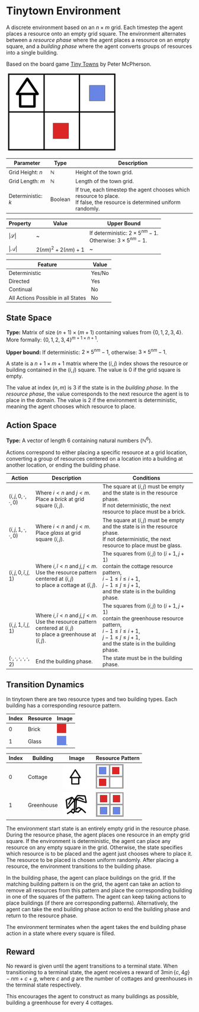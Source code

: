 # Tinytown Environment
A discrete environment based on an $n \times m$ grid.
Each timestep the agent places a resource onto an empty grid square.
The environment alternates between a _resource phase_ where the agent places a resource on an empty square,
and a _building phase_ where the agent converts groups of resources into a single building.

Based on the board game [Tiny Towns](https://www.petermcpherson.com/games/tiny-towns) by Peter McPherson.

<img src="images/tinytown.png" alt="Tinytown Environment Example" width="300"/>

| Parameter          | Type         | Description                                                                                                                  |
|--------------------|--------------|------------------------------------------------------------------------------------------------------------------------------|
| Grid Height: $n$   | $\mathbb{N}$ | Height of the town grid.                                                                                                     |
| Grid Length: $m$   | $\mathbb{N}$ | Length of the town grid.                                                                                                     |
| Deterministic: $k$ | Boolean      | If true, each timestep the agent chooses which resource to place.<br/>If false, the resource is determined uniform randomly. |

| Property                | Value                                             | Upper Bound                                                                        |
|-------------------------|---------------------------------------------------|------------------------------------------------------------------------------------|
| $\vert\mathcal{S}\vert$ | ~                                                 | If deterministic: $2\times{{5}^{nm}} - 1$.<br/>Otherwise: $3\times{{5}^{nm}} - 1$. |
| $\vert\mathcal{A}\vert$ | $2{\left(nm\right)}^{2} + 2{\left(nm\right)} + 1$ | ~                                                                                  |

| Feature                            | Value  |
|------------------------------------|--------|
| Deterministic                      | Yes/No |
| Directed                           | Yes    |
| Continual                          | No     |
| All Actions Possible in all States | No     |

## State Space

**Type:** Matrix of size $\left(n + 1\right) \times \left(m + 1\right)$
containing values from $\left\lbrace0, 1, 2, 3, 4\right\rbrace$.
More formally: ${\left\lbrace0, 1, 2, 3, 4\right\rbrace}^{m + 1 \times n + 1}$.

**Upper bound:** If deterministic: $2\times{{5}^{nm}} - 1$, otherwise: $3\times{{5}^{nm}} - 1$.

A state is a $n + 1 \times m + 1$ matrix where the $\left(i, j\right)$ index shows the
resource or building contained in the $\left(i, j\right)$ square.
The value is $0$ if the grid square is empty.

The value at index $\left(n, m\right)$ is $3$ if the state is in the _building phase_.
In the _resource phase_, the value corresponds to the next resource the agent is to place in the domain.
The value is $2$ if the environment is deterministic, meaning the agent chooses which resource to place.

## Action Space

**Type:** A vector of length $6$ containing natural numbers ($\mathbb{N}^{6}$).

Actions correspond to either placing a specific resource at a grid location,
converting a group of resources centered on a location into a building at another location,
or ending the building phase.

| Action                                              | Description                                                                                                                                                                         | Conditions                                                                                                                                                                                                                                 |
|-----------------------------------------------------|-------------------------------------------------------------------------------------------------------------------------------------------------------------------------------------|--------------------------------------------------------------------------------------------------------------------------------------------------------------------------------------------------------------------------------------------|
| $\left(i, j, 0, \cdot, \cdot, 0\right)$             | Where $i < n$ and $j < m$.<br/> Place a _brick_ at grid square $\left(i, j\right)$.                                                                                                 | The square at $\left(i, j\right)$ must be empty<br/>and the state is in the resource phase.<br/>If not deterministic, the next resource to place must be a brick.                                                                          |
| $\left(i, j, 1, \cdot, \cdot, 0\right)$             | Where $i < n$ and $j < m$.<br/> Place _glass_ at grid square $\left(i, j\right)$.                                                                                                   | The square at $\left(i, j\right)$ must be empty<br/>and the state is in the resource phase.<br/>If not deterministic, the next resource to place must be glass.                                                                            |
| $\left(i, j, 0, \tilde{i}, \tilde{j}, 1\right)$     | Where ${i, \tilde{i} < n}$ and ${j, \tilde{j} < m}$.<br/>Use the resource pattern centered at $\left(i, j\right)$<br/>to place a cottage at $\left(\tilde{i}, \tilde{j}\right)$.    | The squares from $\left(i, j\right)$ to $\left(i + 1, j + 1\right)$<br/>contain the cottage resource pattern,<br/>${i - 1 \leq \tilde{i}\leq i + 1}$,<br/>$j - 1 \leq \tilde{j}\leq j + 1$,<br/>and the state is in the building phase.    |
| $\left(i, j, 1, \tilde{i}, \tilde{j}, 1\right)$     | Where ${i, \tilde{i} < n}$ and ${j, \tilde{j} < m}$.<br/>Use the resource pattern centered at $\left(i, j\right)$<br/>to place a greenhouse at $\left(\tilde{i}, \tilde{j}\right)$. | The squares from $\left(i, j\right)$ to $\left(i + 1, j + 1\right)$<br/>contain the greenhouse resource pattern,<br/>${i - 1 \leq \tilde{i}\leq i + 1}$,<br/>$j - 1 \leq \tilde{j}\leq j + 1$,<br/>and the state is in the building phase. |
| $\left(\cdot, \cdot, \cdot, \cdot, \cdot, 2\right)$ | End the building phase.                                                                                                                                                             | The state must be in the building phase.                                                                                                                                                                                                   |

## Transition Dynamics
In tinytown there are two resource types and two building types. Each building has a corresponding resource pattern.

| Index | Resource | Image                                                                                     |
|-------|----------|-------------------------------------------------------------------------------------------|
| 0     | Brick    | <img src="images/tinytown-brick-resource.png" alt="Tinytown Brick Resource" width="25"/>  |
| 1     | Glass    | <img src="images/tinytown-glass-resource.png" alt="Tinytown Glass Resource" width="25"/>. |

| Index | Building   | Image                                                                            | Resource Pattern                                                                                 |
|-------|------------|----------------------------------------------------------------------------------|--------------------------------------------------------------------------------------------------|
| 0     | Cottage    | <img src="images/tinytown-cottage.png" alt="Tinytown Cottage" width="75"/>       | <img src="images/tinytown-cottage-pattern.png" alt="Tinytown Cottage Pattern" width="75"/>       |
| 1     | Greenhouse | <img src="images/tinytown-greenhouse.png" alt="Tinytown Greenhouse" width="75"/> | <img src="images/tinytown-greenhouse-pattern.png" alt="Tinytown Greenhouse Pattern" width="75"/> |

The environment start state is an entirely empty grid in the resource phase.
During the resource phase, the agent places one resource in an empty grid square.
If the environment is deterministic, the agent can place any resource on any empty square in the grid.
Otherwise, the state specifies which resource is to be placed and the agent just chooses where to place it.
The resource to be placed is chosen uniform randomly.
After placing a resource, the environment transitions to the building phase.

In the building phase, the agent can place buildings on the grid. If the matching building pattern is on the grid,
the agent can take an action to remove all resources from this pattern and place the corresponding building in one of
the squares of the pattern. The agent can keep taking actions to place buildings (if there are corresponding patterns).
Alternatively, the agent can take the end building phase action to end the building phase and return to the resource phase.

The environment terminates when the agent takes the end building phase action in a state where every square is filled.

## Reward
No reward is given until the agent transitions to a terminal state.
When transitioning to a terminal state, the agent receives a reward of
$3\min{\left\lbrace c, 4g \right\rbrace} - nm + c + g$, 
where $c$ and $g$ are the number of cottages and greenhouses in the terminal state respectively.

This encourages the agent to construct as many buildings as possible,
building a greenhouse for every $4$ cottages.
